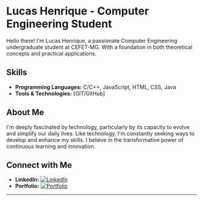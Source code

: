 # Lucas Henrique - Computer Engineering Student

Hello there! I'm Lucas Henrique, a passionate Computer Engineering undergraduate student at CEFET-MG. With a foundation in both theoretical concepts and practical applications.

## Skills
- **Programming Languages:** C/C++, JavaScript, HTML, CSS, Java
- **Tools & Technologies:** [GIT/GitHub]

## About Me
I'm deeply fascinated by technology, particularly by its capacity to evolve and simplify our daily lives.  Like technology, I'm constantly seeking ways to develop and enhance my skills. I believe in the transformative power of continuous learning and innovation. 

## Connect with Me
- **LinkedIn:** [![LinkedIn](https://img.shields.io/badge/LinkedIn-Connect-blue)](https://www.linkedin.com/in/lucashfs/)
- **Portfolio:** [![Portfolio](https://img.shields.io/badge/Portfolio-Visit-green)](https://lkshenrique.github.io/)
---
<!---
LksHenrique/LksHenrique is a ✨ special ✨ repository because its `README.md` (this file) appears on your GitHub profile.
You can click the Preview link to take a look at your changes.
--->
